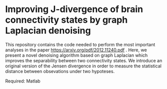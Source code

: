 # Improving J-divergence of brain connectivity states by graph Laplacian denoising

This repository contains the code needed to perform the most important analyses in the paper https://arxiv.org/pdf/2012.11240.pdf . Here, we present a novel denoising algorithm based on graph Laplacian which improves the separability between two connectivity states. We introduce an original version of the Jensen divergence in order to measure the statistical distance between obsevations under two hypoteses.

Required:
Matlab
